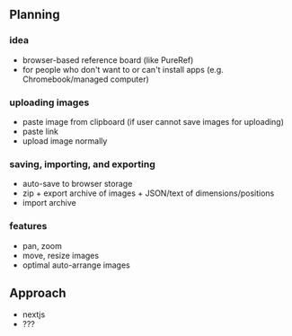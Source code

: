 ## Planning
### idea
- browser-based reference board (like PureRef)
- for people who don't want to or can't install apps (e.g. Chromebook/managed computer)
### uploading images
- paste image from clipboard (if user cannot save images for uploading)
- paste link
- upload image normally
### saving, importing, and exporting
- auto-save to browser storage
- zip + export archive of images + JSON/text of dimensions/positions
- import archive
### features
- pan, zoom
- move, resize images
- optimal auto-arrange images

## Approach
- nextjs
- ???

